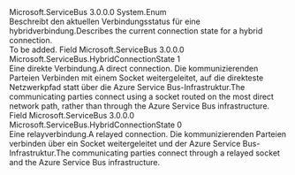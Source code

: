 <Type Name="HybridConnectionState" FullName="Microsoft.ServiceBus.HybridConnectionState">
  <TypeSignature Language="C#" Value="public enum HybridConnectionState" />
  <TypeSignature Language="ILAsm" Value=".class public auto ansi sealed HybridConnectionState extends System.Enum" />
  <TypeSignature Language="DocId" Value="T:Microsoft.ServiceBus.HybridConnectionState" />
  <TypeSignature Language="VB.NET" Value="Public Enum HybridConnectionState" />
  <TypeSignature Language="F#" Value="type HybridConnectionState = " />
  <AssemblyInfo>
    <AssemblyName>Microsoft.ServiceBus</AssemblyName>
    <AssemblyVersion>3.0.0.0</AssemblyVersion>
  </AssemblyInfo>
  <Base>
    <BaseTypeName>System.Enum</BaseTypeName>
  </Base>
  <Docs>
    <summary><span data-ttu-id="15103-101">Beschreibt den aktuellen Verbindungsstatus für eine hybridverbindung.</span><span class="sxs-lookup"><span data-stu-id="15103-101">Describes the current connection state for a hybrid connection.</span></span></summary>
    <remarks>To be added.</remarks>
  </Docs>
  <Members>
    <Member MemberName="Direct">
      <MemberSignature Language="C#" Value="Direct" />
      <MemberSignature Language="ILAsm" Value=".field public static literal valuetype Microsoft.ServiceBus.HybridConnectionState Direct = int32(1)" />
      <MemberSignature Language="DocId" Value="F:Microsoft.ServiceBus.HybridConnectionState.Direct" />
      <MemberSignature Language="VB.NET" Value="Direct" />
      <MemberSignature Language="F#" Value="Direct = 1" Usage="Microsoft.ServiceBus.HybridConnectionState.Direct" />
      <MemberType>Field</MemberType>
      <AssemblyInfo>
        <AssemblyName>Microsoft.ServiceBus</AssemblyName>
        <AssemblyVersion>3.0.0.0</AssemblyVersion>
      </AssemblyInfo>
      <ReturnValue>
        <ReturnType>Microsoft.ServiceBus.HybridConnectionState</ReturnType>
      </ReturnValue>
      <MemberValue>1</MemberValue>
      <Docs>
        <summary><span data-ttu-id="15103-102">Eine direkte Verbindung.</span><span class="sxs-lookup"><span data-stu-id="15103-102">A direct connection.</span></span> <span data-ttu-id="15103-103">Die kommunizierenden Parteien Verbinden mit einem Socket weitergeleitet, auf die direkteste Netzwerkpfad statt über die Azure Service Bus-Infrastruktur.</span><span class="sxs-lookup"><span data-stu-id="15103-103">The communicating parties connect using a socket routed on the most direct network path, rather than through the Azure Service Bus infrastructure.</span></span> </summary>
      </Docs>
    </Member>
    <Member MemberName="Relayed">
      <MemberSignature Language="C#" Value="Relayed" />
      <MemberSignature Language="ILAsm" Value=".field public static literal valuetype Microsoft.ServiceBus.HybridConnectionState Relayed = int32(0)" />
      <MemberSignature Language="DocId" Value="F:Microsoft.ServiceBus.HybridConnectionState.Relayed" />
      <MemberSignature Language="VB.NET" Value="Relayed" />
      <MemberSignature Language="F#" Value="Relayed = 0" Usage="Microsoft.ServiceBus.HybridConnectionState.Relayed" />
      <MemberType>Field</MemberType>
      <AssemblyInfo>
        <AssemblyName>Microsoft.ServiceBus</AssemblyName>
        <AssemblyVersion>3.0.0.0</AssemblyVersion>
      </AssemblyInfo>
      <ReturnValue>
        <ReturnType>Microsoft.ServiceBus.HybridConnectionState</ReturnType>
      </ReturnValue>
      <MemberValue>0</MemberValue>
      <Docs>
        <summary><span data-ttu-id="15103-104">Eine relayverbindung.</span><span class="sxs-lookup"><span data-stu-id="15103-104">A relayed connection.</span></span> <span data-ttu-id="15103-105">Die kommunizierenden Parteien verbinden über ein Socket weitergeleitet und der Azure Service Bus-Infrastruktur.</span><span class="sxs-lookup"><span data-stu-id="15103-105">The communicating parties connect through a relayed socket and the Azure Service Bus infrastructure.</span></span> </summary>
      </Docs>
    </Member>
  </Members>
</Type>
